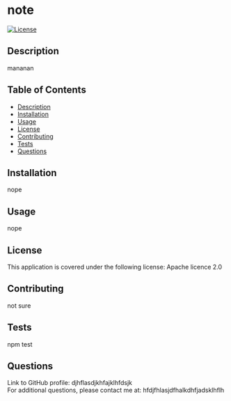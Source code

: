 # note 
[![License](https://img.shields.io/badge/License-Apache_2.0-blue.svg)](https://opensource.org/licenses/Apache-2.0)

## Description
mananan  
    
## Table of Contents 
    
- [Description](#description)   
- [Installation](#installation)
- [Usage](#usage)
- [License](#license)   
- [Contributing](#contributing)   
- [Tests](#tests)   
- [Questions](#questions)   
    
## Installation
nope   
    
## Usage   
nope
    
## License   
This application is covered under the following license: Apache licence 2.0
    
## Contributing    
not sure   
    
## Tests    
npm test  
    
## Questions   
Link to GitHub profile: djhflasdjkhfajklhfdsjk   
For additional questions, please contact me at: hfdjfhlasjdfhalkdhfjadsklhflh
